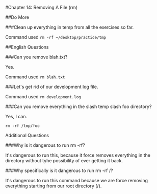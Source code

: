 #Chapter 14: Removing A File (rm)

##Do More

###Clean up everything in temp from all the exercises so far.

Command used `rm -rf ~/desktop/practice/tmp`

##English Questions

###Can you remove blah.txt?

Yes. 

Command used `rm blah.txt` 

###Let's get rid of our development log file.

Command used `rm development.log`

###Can you remove everything in the slash temp slash foo directory?

Yes, I can.

`rm -rf /tmp/foo`

Additional Questions

###Why is it dangerous to run rm -rf?

It's dangerous to run this, because it force removes everything in the directory without tyhe possibility of ever getting it back.

###Why specifically is it dangerous to run rm -rf /?

It's dangerous to run this command because we are force removing everything starting from our root directory (/).




